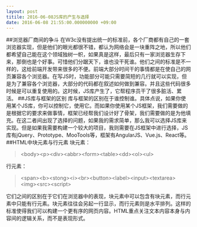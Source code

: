 ```yaml
---
layout: post
titile: 2016-06-08JS库的产生与选择
date: 2016-06-08 21:55:00.000000000 +09:00
---
```

##浏览器厂商间的争斗
在W3c没有提出统一的标准前，各个厂商都有自己的一套浏览器实现，但是他们的眼光都很不错，都认为网络会是一块重阵之地，所以他们都希望自己能在这个领域独树一帜，如果真是这样，最后只有一家浏览器生存下来，那倒也是个好事。可惜他们分踞天下，谁也没干死谁。他们之间的标准是不一样的，这给前端开发带来很多的不便。前端大部分时间干的事情都是在使自己的网页兼容各个浏览器。在写JS时，功能部分可能只需要简短的几行就可以实现，但是为了兼容各个浏览器，大部分的代码都在叙述如何做到兼容。并且这些代码很多时候是可以重复使用的。这时候，JS库产生了，它帮程序员干了很多脏活、累活。
##JS库与框架的区别
库与框架的区别在于谁控制谁。具体点说，如果你使用某个JS库，你可以控制它，使用它。而如果你使用某个JS框架，我们需要做的是根据它的要求来做事情，框架已经帮我们设计好了骨架，我们需要做的是为他填充。在这二者间出现了选择的问题，如果我的需求简单，那么我可以选择JS库来实现。但是如果我需要构建一个较大的项目，我则需要在JS框架中进行选择，JS库有jQuery、Prototype、MooTools等，框架有AngularJS、Vue.js、React等。
##HTML中块元素与行元素
块元素：
>\<body>\<p>\<div>\<abbr>\<form>\<table>\<dd>\<ol>\<ul>

行元素：
>\<span>\<b>\<stong>\<i>\<br>\<button>\<label>\<input>\<textarea>\<img>\<src>\<script>

它们之间的区别在于它们在浏览器中的表现，块元素中可以包含有块元素，而行元素中只能有行元素。块元素往往会另起一行显示，而行元素则是水平排列。这样的标准使得我们可以构建一个更有序的网页内容。HTML重点关注文本内容本身与内容间的逻辑关系，而不是表现形式。